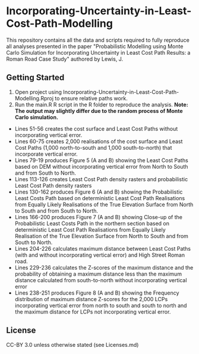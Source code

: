 # Incorporating-Uncertainty-in-Least-Cost-Path-Modelling

This repository contains all the data and scripts required to fully reproduce all analyses presented in the paper "Probabilistic Modelling using Monte Carlo Simulation for Incorporating Uncertainty in Least Cost Path Results: a Roman Road Case Study" authored by Lewis, J.

Getting Started
---------------

1. Open project using Incorporating-Uncertainty-in-Least-Cost-Path-Modelling.Rproj to ensure relative paths work.
2. Run the main.R R script in the R folder to reproduce the analysis. **Note: The output may slightly differ due to the random process of Monte Carlo simulation.**
  + Lines 51-56 creates the cost surface and Least Cost Paths without incorporating vertical error. 
  + Lines 60-75 creates 2,000 realisations of the cost surface and Least Cost Paths (1,000 north-to-south and 1,000 south-to-north) that incorporate vertical error. 
  + Lines 79-19 produces Figure 5 (A and B) showing the Least Cost Paths based on DEM without incorporating vertical error from North to South and from South to North.
  + Lines 113-126 creates Least Cost Path density rasters and probabilistic Least Cost Path density rasters
  + Lines 130-162 produces Figure 6 (A and B) showing the Probabilistic Least Costs Path based on deterministic Least Cost Path Realisations from Equally Likely Realisations of the True Elevation Surface from North to South and from South to North.
  + Lines 166-200 produces Figure 7 (A and B) showing Close-up of the Probabilistic Least Costs Path in the northern section based on deterministic Least Cost Path Realisations from Equally Likely Realisation of the True Elevation Surface from North to South and from South to North.
  + Lines 204-226 calculates maximum distance between Least Cost Paths (with and without incorporating vertical error) and High Street Roman road.
  + Lines 229-236 calculates the Z-scores of the maximum distance and the probability of obtaining a maximum distance less than the maximum distance calculated from south-to-north without incorporating vertical error
  + Lines 238-251 produces Figure 8 (A and B) showing the Frequency distribution of maximum distance Z-scores for the 2,000 LCPs incorporating vertical error from north to south and south to north and the maximum distance for LCPs not incorporating vertical error.

License
---------------
CC-BY 3.0 unless otherwise stated (see Licenses.md)
